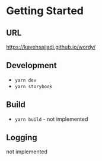 # Getting Started
## URL
https://kavehsajjadi.github.io/wordy/

## Development
- `yarn dev`
- `yarn storybook`

##  Build
- `yarn build` - not implemented

## Logging
not implemented
